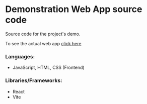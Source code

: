 # Demonstration Web App source code

Source code for the project's demo.

To see the actual web app [click here](https://rualin.github.io/RDR/)

### Languages:
* JavaScript, HTML, CSS (Frontend)

### Libraries/Frameworks:
* React
* Vite
